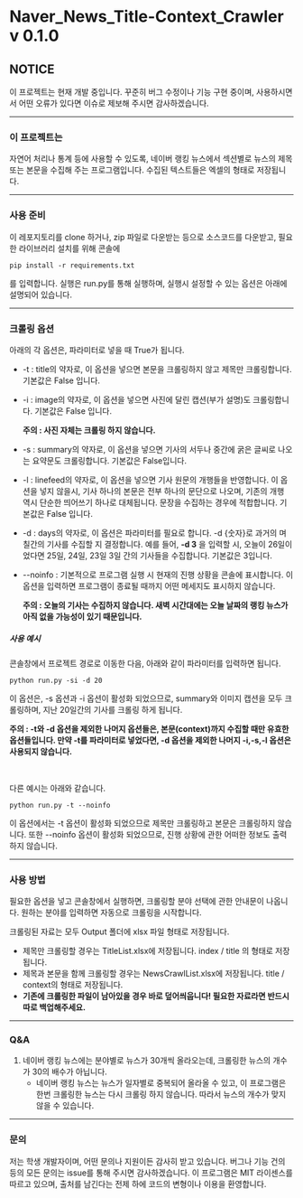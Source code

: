 # Naver_News_Title-Context_Crawler v 0.1.0

## NOTICE

이 프로젝트는 현재 개발 중입니다. 꾸준히 버그 수정이나 기능 구현 중이며, 사용하시면서 어떤 오류가 있다면 이슈로 제보해 주시면 감사하겠습니다.

---------------------------------

### 이 프로젝트는

 자연어 처리나 통계 등에 사용할 수 있도록, 네이버 랭킹 뉴스에서 섹션별로 뉴스의 제목 또는 본문을 수집해 주는 프로그램입니다.
 수집된 텍스트들은 엑셀의 형태로 저장됩니다.
 
--------------------------------

### 사용 준비

 이 레포지토리를 clone 하거나, zip 파일로 다운받는 등으로 소스코드를 다운받고, 필요한 라이브러리 설치를 위해 콘솔에 

    pip install -r requirements.txt

를 입력합니다. 실행은 run.py를 통해 실행하며, 
실행시 설정할 수 있는 옵션은 아래에 설명되어 있습니다.

--------------------------------------------------

### 크롤링 옵션

아래의 각 옵션은, 파라미터로 넣을 때 True가 됩니다.


 - -t : title의 약자로, 이 옵션을 넣으면 본문을 크롤링하지 않고 제목만 크롤링합니다. 기본값은 False 입니다.
 - -i : image의 약자로, 이 옵션을 넣으면 사진에 달린 캡션(부가 설명)도 크롤링합니다. 기본값은 False 입니다.
 
      **주의 : 사진 자체는 크롤링 하지 않습니다.**
 - -s : summary의 약자로, 이 옵션을 넣으면 기사의 서두나 중간에 굵은 글씨로 나오는 요약문도 크롤링합니다. 기본값은 False입니다.
 - -l : linefeed의 약자로, 이 옵션을 넣으면 기사 원문의 개행들을 반영합니다. 이 옵션을 넣지 않을시, 
 기사 하나의 본문은 전부 하나의 문단으로 나오며, 기존의 개행 역시 단순한 띄어쓰기 하나로 대체됩니다. 문장을 수집하는 경우에 적합합니다. 기본값은 False 입니다.
 - -d : days의 약자로, 이 옵션은 파라미터를 필요로 합니다. -d {숫자}로 과거의 며칠간의 기사를 수집할 지 결정합니다. 
 예를 들어, **-d 3** 을 입력할 시, 오늘이 26일이었다면 25일, 24일, 23일  3일 간의 기사들을 수집합니다.  기본값은 3입니다.
 - --noinfo : 기본적으로 프로그램 실행 시 현재의 진행 상황을 콘솔에 표시합니다. 이 옵션을 입력하면 프로그램이 종료될 때까지 어떤 메세지도 표시하지 않습니다.
 
    **주의 : 오늘의 기사는 수집하지 않습니다. 새벽 시간대에는 오늘 날짜의 랭킹 뉴스가 아직 없을 가능성이 있기 때문입니다.**
    
##### 사용 예시
  
  콘솔창에서 프로젝트 경로로 이동한 다음, 아래와 같이 파라미터를 입력하면 됩니다.
  
    python run.py -si -d 20
 
 이 옵션은, -s 옵션과 -i 옵션이 활성화 되었으므로, summary와 이미지 캡션을 모두 크롤링하며, 지난 20일간의 기사를 크롤링 하게 됩니다.

 
 **주의 : -t와 -d 옵션을 제외한 나머지 옵션들은, 본문(context)까지 수집할 때만 유효한 옵션들입니다. 
 만약 -t를 파라미터로 넣었다면, -d 옵션을 제외한 나머지 -i,-s,-l 옵션은 사용되지 않습니다.**
 
 &nbsp;
 
 다른 예시는 아래와 같습니다.
 
    python run.py -t --noinfo
 
 이 옵션에서는  -t 옵션이 활성화 되었으므로 제목만 크롤링하고 본문은 크롤링하지 않습니다. 또한 --noinfo 옵션이 활성화 되었으므로, 진행 상황에 관한 어떠한 정보도 출력하지 않습니다.
 
 
 ------------------------------------------------------
 
### 사용 방법

필요한 옵션을 넣고 콘솔창에서 실행하면, 크롤링할 분야 선택에 관한 안내문이 나옵니다. 원하는 분야를 입력하면 자동으로 크롤링을 시작합니다.

크롤링된 자료는 모두 Output 폴더에 xlsx 파일 형태로 저장됩니다.
* 제목만 크롤링할 경우는 TitleList.xlsx에 저장됩니다. index / title 의 형태로 저장됩니다.
* 제목과 본문을 함께 크롤링할 경우는 NewsCrawlList.xlsx에 저장됩니다. title / context의 형태로 저장됩니다.
* **기존에 크롤링한 파일이 남아있을 경우 바로 덮어씌웁니다! 필요한 자료라면 반드시 따로 백업해주세요.**
 
 -------------------------------------------------------
 
### Q&A

1. 네이버 랭킹 뉴스에는 분야별로 뉴스가 30개씩 올라오는데, 크롤링한 뉴스의 개수가 30의 배수가 아닙니다.
   * 네이버 랭킹 뉴스는 뉴스가 일자별로 중복되어 올라올 수 있고, 이 프로그램은 한번 크롤링한 뉴스는 다시 크롤링 하지 않습니다. 따라서 뉴스의 개수가 맞지 않을 수 있습니다.
   
----------------------------------------------------------

### 문의

  저는 학생 개발자이며, 어떤 문의나 지원이든 감사히 받고 있습니다. 버그나 기능 건의 등의 모든 문의는 issue를 통해 주시면 감사하겠습니다.
 이 프로그램은 MIT 라이센스를 따르고 있으며, 출처를 남긴다는 전제 하에 코드의 변형이나 이용을 환영합니다.


